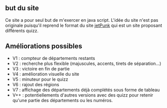 ## but du site
Ce site a pour seul but de m'exercer en java script. L'idée du site n'est pas originale puisqu'il reprend le format du site [jetPunk](https://www.jetpunk.com/fr) qui est un site proposant différents quizz.

## Améliorations possibles
- V1 : compteur de départements restants
- V2 : recherche plus flexible (majuscules, accents, tirets de séparation...)
- V3 : victoire en fin de partie
- V4 : amélioration visuelle du site
- V5 : minuteur pour le quizz
- V6 : rajout des régions
- V7 : affichage des départements déjà complétés sous forme de tableau
- V++ : potentiellements d'autres versions avec des quizz pour retenir qu'une partie des départements ou les numéros.
